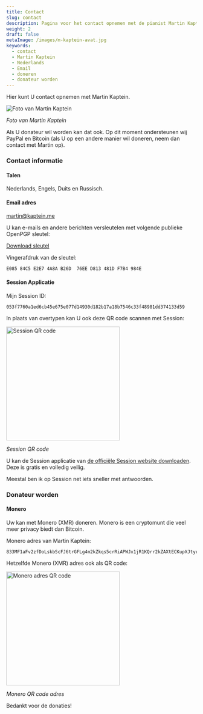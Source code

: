 ```yaml
---
title: Contact
slug: contact
description: Pagina voor het contact opnemen met de pianist Martin Kaptein. Ook is het mogelijk om donateur te worden van Martin.
weight: 2 
draft: false
metaImage: /images/m-kaptein-avat.jpg
keywords:
  - contact
  - Martin Kaptein
  - Nederlands
  - Email
  - doneren
  - donateur worden
---
```


Hier kunt U contact opnemen met Martin Kaptein.

![Foto van Martin Kaptein](/images/m-kaptein-avat.jpg)

*Foto van Martin Kaptein*

Als U donateur wil worden kan dat ook. Op dit moment ondersteunen wij PayPal en Bitcoin (als U op een andere manier wil doneren, neem dan contact met Martin op).

### Contact informatie

#### Talen

Nederlands, Engels, Duits en Russisch.

#### Email adres

[martin@kaptein.me](mailto:martin@kaptein.me)

U kan e-mails en andere berichten versleutelen met volgende publieke OpenPGP sleutel:

<a href="/pubkey.asc">Download sleutel</a>

Vingerafdruk van de sleutel:
```
E085 84C5 E2E7 4A8A B26D  76EE D813 481D F7B4 984E
```

#### Session Applicatie

Mijn Session ID: 
```
053f7760a1ed6cb45e675e077d14930d182b17a18b7546c33f48981dd374133d59
```

In plaats van overtypen kan U ook deze QR code scannen met Session:

<img src="/images/session-qr.png" alt="Session QR code" width="300"/>

*Session QR code*

U kan de Session applicatie van [de officiële Session website downloaden](https://getsession.org/).
Deze is gratis en volledig veilig.

Meestal ben ik op Session net iets sneller met antwoorden.

### Donateur worden

#### Monero

Uw kan met Monero (XMR) doneren.
Monero is een cryptomunt die veel meer privacy biedt dan Bitcoin.

Monero adres van Martin Kaptein: 
```
833MF1aFv2zfDoLskbScFJ6trGFLg4m2kZkqs5crRiAPWJx1jR1KQrr2kZAXtECKupXJtyr4uKRQLD468C5cLRafC3M7uB8
```

Hetzelfde Monero (XMR) adres ook als QR code:

<img src="/images/xmr.png" alt="Monero adres QR code" width="300"/>

*Monero QR code adres*

Bedankt voor de donaties!

